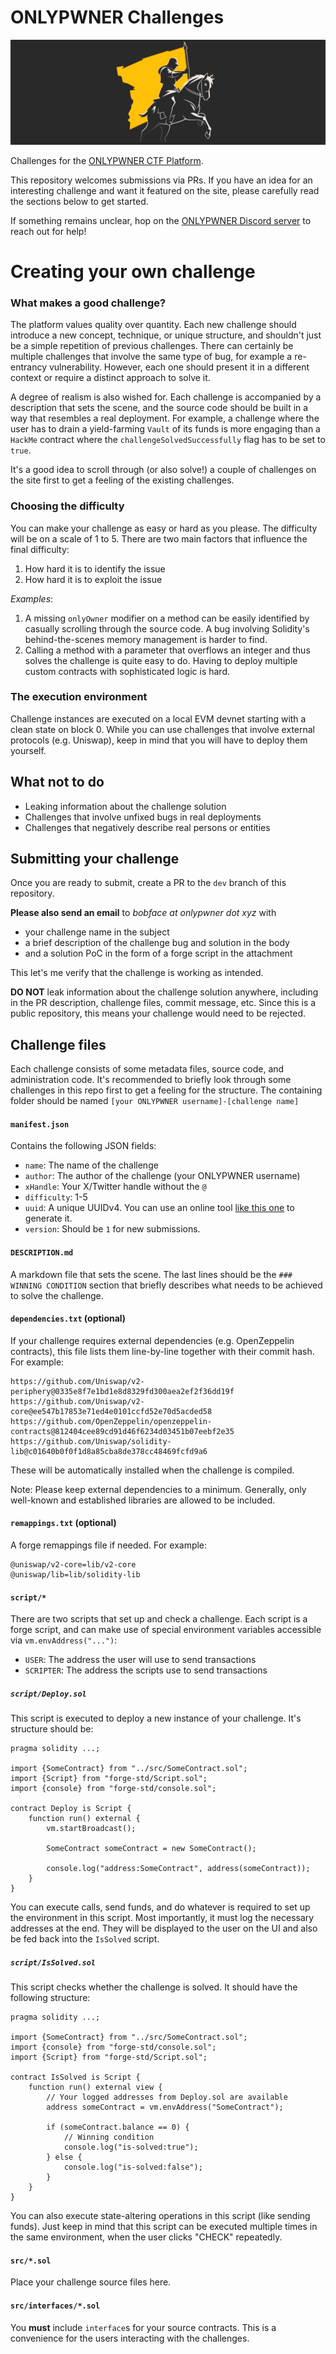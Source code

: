 # ONLYPWNER Challenges

![Banner](./banner.jpg)

Challenges for the [ONLYPWNER CTF Platform](https://onlypwner.xyz).

This repository welcomes submissions via PRs. If you have an idea for an interesting challenge and want it featured on the site, please carefully read the sections below to get started.

If something remains unclear, hop on the [ONLYPWNER Discord server](https://discord.gg/tukqhC3EUH) to reach out for help!

# Creating your own challenge
### What makes a good challenge?
The platform values quality over quantity. Each new challenge should introduce a new concept, technique, or unique structure, and shouldn't just be a simple repetition of previous challenges. There can certainly be multiple challenges that involve the same type of bug, for example a re-entrancy vulnerability. However, each one should present it in a different context or require a distinct approach to solve it.

A degree of realism is also wished for. Each challenge is accompanied by a description that sets the scene, and the source code should be built in a way that resembles a real deployment. For example, a challenge where the user has to drain a yield-farming `Vault` of its funds is more engaging than a `HackMe` contract where the `challengeSolvedSuccessfully` flag has to be set to `true`.

It's a good idea to scroll through (or also solve!) a couple of challenges on the site first to get a feeling of the existing challenges.

### Choosing the difficulty
You can make your challenge as easy or hard as you please. The difficulty will be on a scale of 1 to 5. There are two main factors that influence the final difficulty:
1. How hard it is to identify the issue
2. How hard it is to exploit the issue

*Examples*:
1. A missing `onlyOwner` modifier on a method can be easily identified by casually scrolling through the source code. A bug involving Solidity's behind-the-scenes memory management is harder to find.
2. Calling a method with a parameter that overflows an integer and thus solves the challenge is quite easy to do. Having to deploy multiple custom contracts with sophisticated logic is hard.

### The execution environment
Challenge instances are executed on a local EVM devnet starting with a clean state on block 0. While you can use challenges that involve external protocols (e.g. Uniswap), keep in mind that you will have to deploy them yourself. 

## What not to do
- Leaking information about the challenge solution
- Challenges that involve unfixed bugs in real deployments
- Challenges that negatively describe real persons or entities

## Submitting your challenge
Once you are ready to submit, create a PR to the `dev` branch of this repository. 

**Please also send an email** to *bobface at onlypwner dot xyz* with
- your challenge name in the subject
- a brief description of the challenge bug and solution in the body
- and a solution PoC in the form of a forge script in the attachment

This let's me verify that the challenge is working as intended.

**DO NOT** leak information about the challenge solution anywhere, including in the PR description, challenge files, commit message, etc. Since this is a public repository, this means your challenge would need to be rejected.


## Challenge files
Each challenge consists of some metadata files, source code, and administration code. It's recommended to briefly look through some challenges in this repo first to get a feeling for the structure. The containing folder should be named `[your ONLYPWNER username]-[challenge name]`

#### `manifest.json`
Contains the following JSON fields:
- `name`: The name of the challenge
- `author`: The author of the challenge (your ONLYPWNER username)
- `xHandle`: Your X/Twitter handle without the `@`
- `difficulty`: 1-5
- `uuid`: A unique UUIDv4. You can use an online tool [like this one](https://www.uuidgenerator.net/version4) to generate it.
- `version`: Should be `1` for new submissions.

#### `DESCRIPTION.md`
A markdown file that sets the scene. The last lines should be the `### WINNING CONDITION` section that briefly describes what needs to be achieved to solve the challenge.

#### `dependencies.txt` (optional)
If your challenge requires external dependencies (e.g. OpenZeppelin contracts), this file lists them line-by-line together with their commit hash. For example: 
```
https://github.com/Uniswap/v2-periphery@0335e8f7e1bd1e8d8329fd300aea2ef2f36dd19f
https://github.com/Uniswap/v2-core@ee547b17853e71ed4e0101ccfd52e70d5acded58
https://github.com/OpenZeppelin/openzeppelin-contracts@812404cee89cd91d46f6234d03451b07eebf2e35
https://github.com/Uniswap/solidity-lib@c01640b0f0f1d8a85cba8de378cc48469fcfd9a6
```

These will be automatically installed when the challenge is compiled. 

Note: Please keep external dependencies to a minimum. Generally, only well-known and established libraries are allowed to be included.

#### `remappings.txt` (optional)
A forge remappings file if needed. For example:
```
@uniswap/v2-core=lib/v2-core
@uniswap/lib=lib/solidity-lib
```

#### `script/*`
There are two scripts that set up and check a challenge. Each script is a forge script, and can make use of special environment variables accessible via `vm.envAddress("...")`:
- `USER`: The address the user will use to send transactions
- `SCRIPTER`: The address the scripts use to send transactions

##### `script/Deploy.sol`
This script is executed to deploy a new instance of your challenge. It's structure should be:
```
pragma solidity ...;

import {SomeContract} from "../src/SomeContract.sol";
import {Script} from "forge-std/Script.sol";
import {console} from "forge-std/console.sol";

contract Deploy is Script {
    function run() external {
        vm.startBroadcast();

        SomeContract someContract = new SomeContract();

        console.log("address:SomeContract", address(someContract));
    }
}
```

You can execute calls, send funds, and do whatever is required to set up the environment in this script. Most importantly, it must log the necessary  addresses at the end. They will be displayed to the user on the UI and also be fed back into the `IsSolved` script.

##### `script/IsSolved.sol`
This script checks whether the challenge is solved. It should have the following structure:

```
pragma solidity ...;

import {SomeContract} from "../src/SomeContract.sol";
import {console} from "forge-std/console.sol";
import {Script} from "forge-std/Script.sol";

contract IsSolved is Script {
    function run() external view {
        // Your logged addresses from Deploy.sol are available
        address someContract = vm.envAddress("SomeContract");

        if (someContract.balance == 0) {
            // Winning condition
            console.log("is-solved:true");
        } else {
            console.log("is-solved:false");
        }
    }
}
```

You can also execute state-altering operations in this script (like sending funds). Just keep in mind that this script can be executed multiple times in the same environment, when the user clicks "CHECK" repeatedly. 

#### `src/*.sol`
Place your challenge source files here. 


#### `src/interfaces/*.sol`
You **must** include `interface`s for your source contracts. This is a convenience for the users interacting with the challenges.
